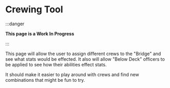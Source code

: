 # Crewing Tool

:::danger

**This page is a Work In Progress**

:::

This page will allow the user to assign different crews to the "Bridge" and see what stats would be effected. It also will allow "Below Deck" officers to be applied to see how their abilities effect stats. 

It should make it easier to play around with crews and find new combinations that might be fun to try. 